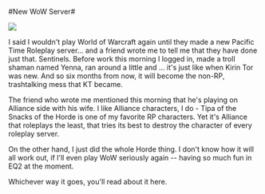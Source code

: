 #New WoW Server#

![](http://westkarana.com/images/yenna.jpg)

I said I wouldn't play World of Warcraft again until they made a new Pacific Time Roleplay server... and a friend wrote me to tell me that they have done just that. Sentinels. Before work this morning I logged in, made a troll shaman named Yenna, ran around a little and ... it's just like when Kirin Tor was new. And so six months from now, it will become the non-RP, trashtalking mess that KT became.

The friend who wrote me mentioned this morning that he's playing on Alliance side with his wife. I like Alliance characters, I do - Tipa of the Snacks of the Horde is one of my favorite RP characters. Yet it's Alliance that roleplays the least, that tries its best to destroy the character of every roleplay server.

On the other hand, I just did the whole Horde thing. I don't know how it will all work out, if I'll even play WoW seriously again -- having so much fun in EQ2 at the moment.

Whichever way it goes, you'll read about it here.
